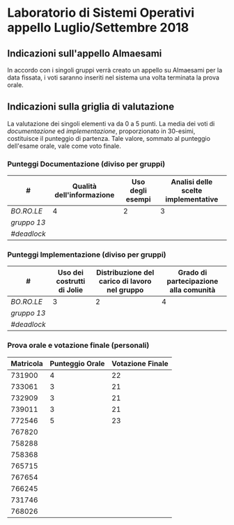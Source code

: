 # Laboratorio di Sistemi Operativi appello Luglio/Settembre 2018

## Indicazioni sull'appello Almaesami
In accordo con i singoli gruppi verrà creato un appello su Almaesami per la data fissata, i voti saranno inseriti nel sistema una volta terminata la prova orale.

## Indicazioni sulla griglia di valutazione
La valutazione dei singoli elementi va da 0 a 5 punti. La media dei voti di *documentazione* ed *implementazione*, proporzionato in 30-esimi, costituisce il punteggio di partenza. Tale valore, sommato al punteggio dell'esame orale, vale come voto finale.

### Punteggi Documentazione (diviso per gruppi)
| # | Qualità dell'informazione | Uso degli esempi | Analisi delle scelte implementative |
|---|---|---|---|
| *BO.RO.LE* | 4 | 2 | 3 |
| *gruppo 13* |  |  |  |
| *#deadlock* |  |  |  |

### Punteggi Implementazione (diviso per gruppi)
| # | Uso dei costrutti di Jolie | Distribuzione del carico di lavoro nel gruppo | Grado di partecipazione alla comunità |
|---|---|---|---|
| *BO.RO.LE* | 3 | 2 | 4 |
| *gruppo 13* |  |  |  |
| *#deadlock* |  |  |  |

### Prova orale e votazione finale (personali)
| Matricola | Punteggio Orale | Votazione Finale |
|---|---|---|
| 731900 | 4 | 22 |
| 733061 | 3 | 21 |
| 732909 | 3 | 21 |
| 739011 | 3 | 21 |
| 772546 | 5 | 23 |
| 767820 | | |
| 758288 | | |
| 758368 | | |
| 765715 | | |
| 767654 | | |
| 766245 | | | 
| 731746 | | |
| 768026 | | |
